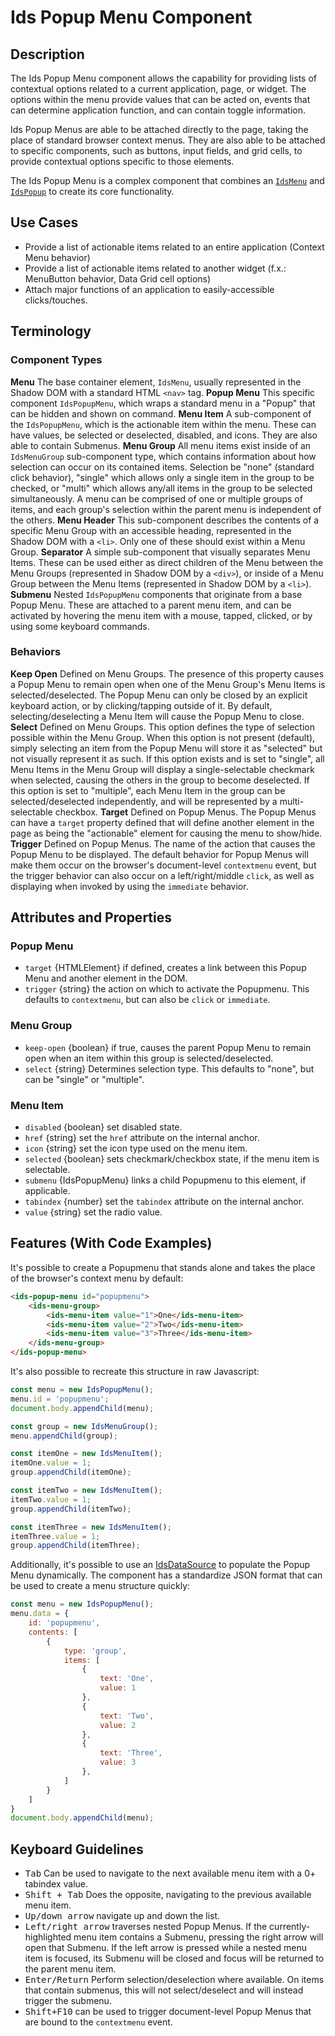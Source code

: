 # Ids Popup Menu Component

## Description

The Ids Popup Menu component allows the capability for providing lists of contextual options related to a current application, page, or widget.  The options within the menu provide values that can be acted on, events that can determine application function, and can contain toggle information.

Ids Popup Menus are able to be attached directly to the page, taking the place of standard browser context menus.  They are also able to be attached to specific components, such as buttons, input fields, and grid cells, to provide contextual options specific to those elements.

The Ids Popup Menu is a complex component that combines an [`IdsMenu`](../ids-menu/README.md) and [`IdsPopup`](./ids-popup/README.md) to create its core functionality.

## Use Cases

- Provide a list of actionable items related to an entire application (Context Menu behavior)
- Provide a list of actionable items related to another widget (f.x.: MenuButton behavior, Data Grid cell options)
- Attach major functions of an application to easily-accessible clicks/touches.

## Terminology

### Component Types

**Menu** The base container element, `IdsMenu`, usually represented in the Shadow DOM with a standard HTML `<nav>` tag.
**Popup Menu** This specific component `IdsPopupMenu`, which wraps a standard menu in a "Popup" that can be hidden and shown on command.
**Menu Item** A sub-component of the `IdsPopupMenu`, which is the actionable item within the menu.  These can have values, be selected or deselected, disabled, and icons.  They are also able to contain Submenus.
**Menu Group** All menu items exist inside of an `IdsMenuGroup` sub-component type, which contains information about how selection can occur on its contained items. Selection be "none" (standard click behavior), "single" which allows only a single item in the group to be checked, or "multi" which allows any/all items in the group to be selected simultaneously. A menu can be comprised of one or multiple groups of items, and each group's selection within the parent menu is independent of the others.
**Menu Header** This sub-component describes the contents of a specific Menu Group with an accessible heading, represented in the Shadow DOM with a `<li>`. Only one of these should exist within a Menu Group.
**Separator** A simple sub-component that visually separates Menu Items.  These can be used either as direct children of the Menu between the Menu Groups (represented in Shadow DOM by a `<div>`), or inside of a Menu Group between the Menu Items (represented in Shadow DOM by a `<li>`).
**Submenu** Nested `IdsPopupMenu` components that originate from a base Popup Menu.  These are attached to a parent menu item, and can be activated by hovering the menu item with a mouse, tapped, clicked, or by using some keyboard commands.

### Behaviors

**Keep Open** Defined on Menu Groups. The presence of this property causes a Popup Menu to remain open when one of the Menu Group's Menu Items is selected/deselected. The Popup Menu can only be closed by an explicit keyboard action, or by clicking/tapping outside of it. By default, selecting/deselecting a Menu Item will cause the Popup Menu to close.
**Select** Defined on Menu Groups. This option defines the type of selection possible within the Menu Group. When this option is not present (default), simply selecting an item from the Popup Menu will store it as "selected" but not visually represent it as such. If this option exists and is set to "single", all Menu Items in the Menu Group will display a single-selectable checkmark when selected, causing the others in the group to become deselected. If this option is set to "multiple", each Menu Item in the group can be selected/deselected independently, and will be represented by a multi-selectable checkbox.
**Target** Defined on Popup Menus. The Popup Menus can have a `target` property defined that will define another element in the page as being the "actionable" element for causing the menu to show/hide.
**Trigger** Defined on Popup Menus. The name of the action that causes the Popup Menu to be displayed. The default behavior for Popup Menus will make them occur on the browser's document-level `contextmenu` event, but the trigger behavior can also occur on a left/right/middle `click`, as well as displaying when invoked by using the `immediate` behavior.

## Attributes and Properties

### Popup Menu

- `target` {HTMLElement} if defined, creates a link between this Popup Menu and another element in the DOM.
- `trigger` {string} the action on which to activate the Popupmenu. This defaults to `contextmenu`, but can also be `click` or `immediate`.

### Menu Group

- `keep-open` {boolean} if true, causes the parent Popup Menu to remain open when an item within this group is selected/deselected.
- `select` {string} Determines selection type. This defaults to "none", but can be "single" or "multiple".

### Menu Item

- `disabled` {boolean} set disabled state.
- `href` {string} set the `href` attribute on the internal anchor.
- `icon` {string} set the icon type used on the menu item.
- `selected` {boolean} sets checkmark/checkbox state, if the menu item is selectable.
- `submenu` {IdsPopupMenu} links a child Popupmenu to this element, if applicable.
- `tabindex` {number} set the `tabindex` attribute on the internal anchor.
- `value` {string} set the radio value.

## Features (With Code Examples)

It's possible to create a Popupmenu that stands alone and takes the place of the browser's context menu by default:

```html
<ids-popup-menu id="popupmenu">
    <ids-menu-group>
        <ids-menu-item value="1">One</ids-menu-item>
        <ids-menu-item value="2">Two</ids-menu-item>
        <ids-menu-item value="3">Three</ids-menu-item>
    </ids-menu-group>
</ids-popup-menu>
```

It's also possible to recreate this structure in raw Javascript:

```js
const menu = new IdsPopupMenu();
menu.id = 'popupmenu';
document.body.appendChild(menu);

const group = new IdsMenuGroup();
menu.appendChild(group);

const itemOne = new IdsMenuItem();
itemOne.value = 1;
group.appendChild(itemOne);

const itemTwo = new IdsMenuItem();
itemTwo.value = 1;
group.appendChild(itemTwo);

const itemThree = new IdsMenuItem();
itemThree.value = 1;
group.appendChild(itemThree);
```

Additionally, it's possible to use an [IdsDataSource](./ids-base/README.md) to populate the Popup Menu dynamically.  The component has a standardize JSON format that can be used to create a menu structure quickly:

```js
const menu = new IdsPopupMenu();
menu.data = {
    id: 'popupmenu',
    contents: [
        {
            type: 'group',
            items: [
                {
                    text: 'One',
                    value: 1
                },
                {
                    text: 'Two',
                    value: 2
                },
                {
                    text: 'Three',
                    value: 3
                },
            ]
        }
    ]
}
document.body.appendChild(menu);
```

## Keyboard Guidelines

- <kbd>Tab</kbd> Can be used to navigate to the next available menu item with a 0+ tabindex value.
- <kbd>Shift + Tab</kbd> Does the opposite, navigating to the previous available menu item.
- <kbd>Up/down arrow</kbd> navigate up and down the list.
- <kbd>Left/right arrow</kbd> traverses nested Popup Menus.  If the currently-highlighted menu item contains a Submenu, pressing the right arrow will open that Submenu.  If the left arrow is pressed while a nested menu item is focused, its Submenu will be closed and focus will be returned to the parent menu item.
- <kbd>Enter/Return</kbd> Perform selection/deselection where available.  On items that contain submenus, this will not select/deselect and will instead trigger the submenu.
- <kbd>Shift+F10</kbd> can be used to trigger document-level Popup Menus that are bound to the `contextmenu` event.
